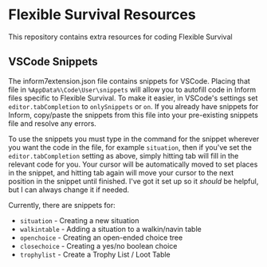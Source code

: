 # Flexible Survival Resources
This repository contains extra resources for coding Flexible Survival

## VSCode Snippets
The inform7extension.json file contains snippets for VSCode. Placing that file in `%AppData%\Code\User\snippets` will allow you to autofill code in Inform files specific to Flexible Survival. To make it easier, in VSCode's settings set `editor.tabCompletion` to `onlySnippets` or `on`. If you already have snippets for Inform, copy/paste the snippets from this file into your pre-existing snippets file and resolve any errors.

To use the snippets you must type in the command for the snippet wherever you want the code in the file, for example `situation`, then if you've set the `editor.tabCompletion` setting as above, simply hitting tab will fill in the relevant code for you. Your cursor will be automatically moved to set places in the snippet, and hitting tab again will move your cursor to the next position in the snippet until finished. I've got it set up so it *should* be helpful, but I can always change it if needed.

Currently, there are snippets for:
- `situation` - Creating a new situation
- `walkintable` - Adding a situation to a walkin/navin table
- `openchoice` - Creating an open-ended choice tree
- `closechoice` - Creating a yes/no boolean choice
- `trophylist` - Create a Trophy List / Loot Table